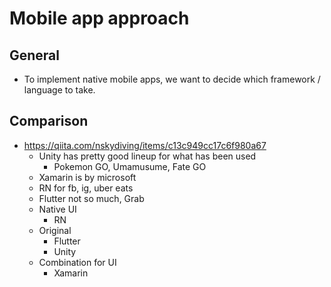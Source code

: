 # Mobile app approach
## General
- To implement native mobile apps, we want to decide which framework / language to take.

## Comparison
- https://qiita.com/nskydiving/items/c13c949cc17c6f980a67
    - Unity has pretty good lineup for what has been used
        - Pokemon GO, Umamusume, Fate GO
    - Xamarin is by microsoft
    - RN for fb, ig, uber eats
    - Flutter not so much, Grab
    - Native UI
        - RN
    - Original
        - Flutter
        - Unity
    - Combination for UI
        - Xamarin
